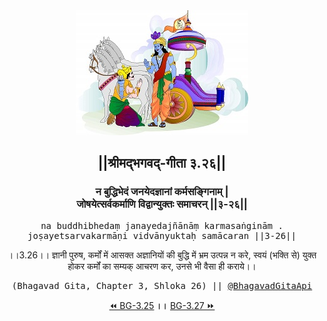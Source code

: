 <center><img src="../../asset/BG.png" alt="#API #bhagavadgitaapi #slok #nodejs #js #api #gitaapi #krishna #hinduism #vedic #ISKCON #shreemadbhagavadgita #technology"/>
<h2>||श्रीमद्‍भगवद्‍-गीता ३.२६||</h2>
<h3>न बुद्धिभेदं जनयेदज्ञानां कर्मसङ्गिनाम् |<br/>जोषयेत्सर्वकर्माणि विद्वान्युक्तः समाचरन् ||३-२६||</h3>
<pre>na buddhibhedaṃ janayedajñānāṃ karmasaṅginām .<br/>joṣayetsarvakarmāṇi vidvānyuktaḥ samācaran ||3-26||</pre>
<p>।।3.26।। ज्ञानी पुरुष, कर्मों में आसक्त अज्ञानियों की बुद्धि में भ्रम उत्पन्न न करे, स्वयं (भक्ति से) युक्त होकर कर्मों का सम्यक् आचरण कर, उनसे भी वैसा ही कराये।।</p>
<pre>(Bhagavad Gita, Chapter 3, Shloka 26) || <a href="https://twitter.com/bhagavadgitaapi">@BhagavadGitaApi</a></pre><a href="../../3/25">⏪  BG-3.25</a><b>        ।।        </b><a href="../../3/27">BG-3.27  ⏩</a></center></center>